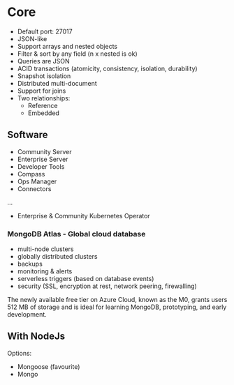 # Core

- Default port: 27017
- JSON-like
- Support arrays and nested objects
- Filter & sort by any field (n x nested is ok)
- Queries are JSON
- ACID transactions (atomicity, consistency, isolation, durability)
- Snapshot isolation
- Distributed multi-document
- Support for joins
- Two relationships: 
    - Reference
    - Embedded
    
## Software 

- Community Server
- Enterprise Server
- Developer Tools
- Compass
- Ops Manager
- Connectors 

...
- Enterprise & Community Kubernetes Operator

### MongoDB Atlas - Global cloud database
- multi-node clusters
- globally distributed clusters
- backups
- monitoring & alerts
- serverless triggers (based on database events)
- security (SSL, encryption at rest, network peering, firewalling)
    
The newly available free tier on Azure Cloud, 
known as the M0, grants users 512 MB of 
storage and is ideal for learning MongoDB, 
prototyping, and early development.

## With NodeJs

Options: 
- Mongoose (favourite)
- Mongo 
